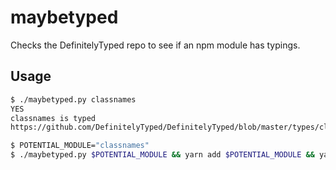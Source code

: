 # maybetyped

Checks the DefinitelyTyped repo to see if an npm module has typings.

## Usage

```bash
$ ./maybetyped.py classnames
YES
classnames is typed
https://github.com/DefinitelyTyped/DefinitelyTyped/blob/master/types/classnames
```

```bash
$ POTENTIAL_MODULE="classnames"
$ ./maybetyped.py $POTENTIAL_MODULE && yarn add $POTENTIAL_MODULE && yarn add --dev @types/$POTENTIAL_MODULE
```

